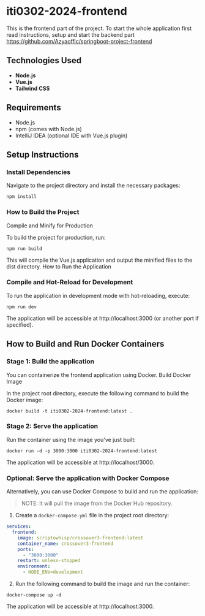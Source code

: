 # iti0302-2024-frontend

This is the frontend part of the project. To start the whole application
first read instructions, setup and start the backend part https://github.com/Azyaoffic/springboot-project-frontend


## Technologies Used

- **Node.js**
- **Vue.js**
- **Tailwind CSS**

## Requirements

- Node.js
- npm (comes with Node.js)
- IntelliJ IDEA (optional IDE with Vue.js plugin)


## Setup Instructions
### Install Dependencies

Navigate to the project directory and install the necessary packages:
    
```
npm install
```

### How to Build the Project
Compile and Minify for Production

To build the project for production, run:
```
npm run build
```

This will compile the Vue.js application and output the minified files to the dist directory.
How to Run the Application


### Compile and Hot-Reload for Development

To run the application in development mode with hot-reloading, execute:

```
npm run dev
```

The application will be accessible at http://localhost:3000 (or another port if specified).


## How to Build and Run Docker Containers

### Stage 1: Build the application
You can containerize the frontend application using Docker.
Build Docker Image

In the project root directory, execute the following command to build the Docker image:

```
docker build -t iti0302-2024-frontend:latest .
```

### Stage 2: Serve the application

Run the container using the image you've just built:

```
docker run -d -p 3000:3000 iti0302-2024-frontend:latest
```

The application will be accessible at http://localhost/3000.

### Optional: Serve the application with Docker Compose

Alternatively, you can use Docker Compose to build and run the application:

> NOTE: It will pull the image from the Docker Hub repository.

1. Create a `docker-compose.yml` file in the project root directory:

```yaml
services:
  frontend:
    image: scriptowhisp/crossover3-frontend:latest
    container_name: crossover3-frontend
    ports:
      - "3000:3000"
    restart: unless-stopped
    environment:
      - NODE_ENV=development
```

2. Run the following command to build the image and run the container:

```
docker-compose up -d
```

The application will be accessible at http://localhost:3000.
